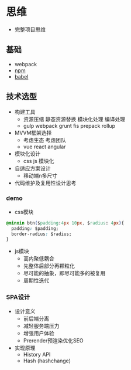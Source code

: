 # 思维
- 完整项目思维
## 基础
- webpack
- [npm](http://www.ruanyifeng.com/blog/2016/10/npm_scripts.html)
- [babel](https://babel.bootcss.com/)
## 技术选型
- 构建工具
  - 资源压缩 静态资源替换 模块化处理 编译处理
  - gulp webpack grunt fis prepack rollup
- MVVM框架选择
  - 考虑生态 考虑团队
  - vue react angular
- 模块化设计
  - css js 模块化
- 自适应方案设计
  - 移动端n多尺寸
- 代码维护及复用性设计思考
### demo
- css模块
```css
@minxin btn($padding:4px 10px, $radius: 4px){
  padding: $padding;
  border-radius: $radius;
}
```
-  js模块
   -  高内聚低耦合
   -  先整体后部分再颗粒化
   -  尽可能的抽象，即尽可能多的被复用
   -  周期性迭代
### SPA设计
- 设计意义
  - 前后端分离
  - 减轻服务端压力
  - 增强用户体验
  - Prerender预渲染优化SEO
- 实现原理
  - History API
  - Hash (hashchange)